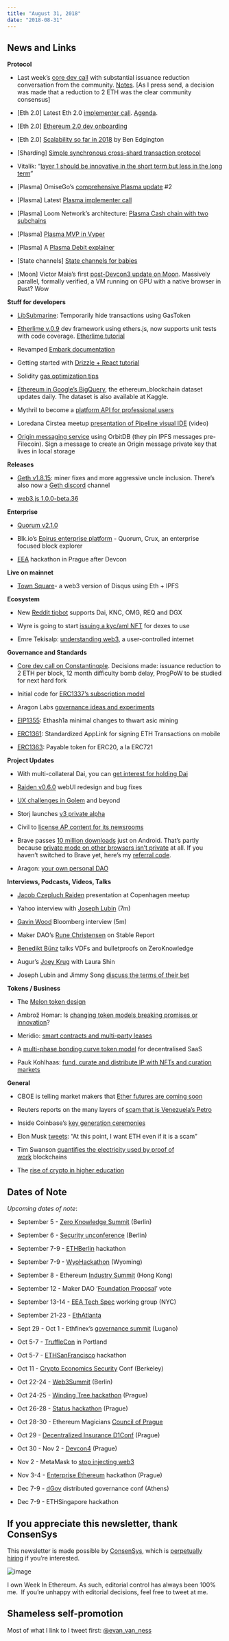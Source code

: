 ```yaml
---
title: "August 31, 2018"
date: "2018-08-31"
---
```


## News and Links

**Protocol**

- Last week’s [core dev call](https://t.umblr.com/redirect?z=https%3A%2F%2Fwww.youtube.com%2Fwatch%3Fv%3D6CZ1uO_WxVk&t=Mzg4YmIzZDkyYjYyZTBhNTdmY2RhMDA1NzBjYTc4Mjc5NGQyNTVjYixCUm84QzhONQ%3D%3D&b=t%3AQ8svKXOQOFn4j1wJ-IeWRA&p=https%3A%2F%2Fwww.weekinethereum.com%2Fpost%2F177590818648%2Faugust-31-2018&m=0) with substantial issuance reduction conversation from the community. [Notes](https://t.umblr.com/redirect?z=https%3A%2F%2Fgithub.com%2Fethereum%2Fpm%2Fblob%2Fmaster%2FAll%2520Core%2520Devs%2520Meetings%2FMeeting%252045.md&t=N2IzYjc5MWU5M2VhYTg0ZTEyYTNiNjE0MTdkMmI5NzQyNjRhZDI0MixCUm84QzhONQ%3D%3D&b=t%3AQ8svKXOQOFn4j1wJ-IeWRA&p=https%3A%2F%2Fwww.weekinethereum.com%2Fpost%2F177590818648%2Faugust-31-2018&m=0). \[As I press send, a decision was made that a reduction to 2 ETH was the clear community consensus\]  
    
- \[Eth 2.0\] Latest Eth 2.0 [implementer call](https://t.umblr.com/redirect?z=https%3A%2F%2Fwww.youtube.com%2Fwatch%3Fv%3D66SFMJC0RQo&t=OTg2YTdhZDI5YWI3YzYyZWM1YzM2OWQ2YjI5MDgxM2U0MzQ2M2NjNCxCUm84QzhONQ%3D%3D&b=t%3AQ8svKXOQOFn4j1wJ-IeWRA&p=https%3A%2F%2Fwww.weekinethereum.com%2Fpost%2F177590818648%2Faugust-31-2018&m=0). [Agenda](https://t.umblr.com/redirect?z=https%3A%2F%2Fgithub.com%2Fethresearch%2Feth2.0-pm%2Fissues%2F3&t=OTYwZjY3NTZjNTdjMGNhN2YwOTk5Y2QzNzY4MDgxOWMxZWM0OGMzMixCUm84QzhONQ%3D%3D&b=t%3AQ8svKXOQOFn4j1wJ-IeWRA&p=https%3A%2F%2Fwww.weekinethereum.com%2Fpost%2F177590818648%2Faugust-31-2018&m=0).  
    
- \[Eth 2.0\] [Ethereum 2.0 dev onboarding](https://t.umblr.com/redirect?z=https%3A%2F%2Fnotes.ethereum.org%2F9MMuzWeFTTSg-3Tz_YeiBA%3Fview&t=MDQ3ZTY3ZDMyZTg2OGJmMTYyYzYzNmIzZDYxNWRkYjUzYWY4M2ZiMSxCUm84QzhONQ%3D%3D&b=t%3AQ8svKXOQOFn4j1wJ-IeWRA&p=https%3A%2F%2Fwww.weekinethereum.com%2Fpost%2F177590818648%2Faugust-31-2018&m=0)  
    
- \[Eth 2.0\] [Scalability so far in 2018](https://t.umblr.com/redirect?z=https%3A%2F%2Fmedia.consensys.net%2Fstate-of-ethereum-protocol-1-d3211dd0f6&t=MDBmYzhkZThkZGJiZmYyZjUwZDgzYWRiOGM4YzU5Mjg2Y2I1ZjU5OSxCUm84QzhONQ%3D%3D&b=t%3AQ8svKXOQOFn4j1wJ-IeWRA&p=https%3A%2F%2Fwww.weekinethereum.com%2Fpost%2F177590818648%2Faugust-31-2018&m=0) by Ben Edgington  
    
- \[Sharding\] [Simple synchronous cross-shard transaction protocol](https://t.umblr.com/redirect?z=https%3A%2F%2Fethresear.ch%2Ft%2Fsimple-synchronous-cross-shard-transaction-protocol%2F3097&t=NDRlZWQ5NmVmM2IwMDkwMTAzZGM3NDA3YWUzZDM5MTI4ZGI3NTYxMSxCUm84QzhONQ%3D%3D&b=t%3AQ8svKXOQOFn4j1wJ-IeWRA&p=https%3A%2F%2Fwww.weekinethereum.com%2Fpost%2F177590818648%2Faugust-31-2018&m=0)  
    
- Vitalik: “[layer 1 should be innovative in the short term but less in the long term](https://t.umblr.com/redirect?z=https%3A%2F%2Fvitalik.ca%2Fgeneral%2F2018%2F08%2F26%2Flayer_1.html&t=OGIyYjExNTZjMmY1NDM5MDIxMjhhY2QwZDIwYWVmMzRkNzllYmE2MSxCUm84QzhONQ%3D%3D&b=t%3AQ8svKXOQOFn4j1wJ-IeWRA&p=https%3A%2F%2Fwww.weekinethereum.com%2Fpost%2F177590818648%2Faugust-31-2018&m=0)”  
    
- \[Plasma\] OmiseGo’s [comprehensive Plasma update](https://t.umblr.com/redirect?z=https%3A%2F%2Fwww.reddit.com%2Fr%2Fomise_go%2Fcomments%2F9arxvf%2Fplasma_update_2_august_27_2018%2F&t=MWRhNjk4ODZiODgxOTFlMmZkOWVlN2M2NDVkNjAzMWJlNDAwZDcwYyxCUm84QzhONQ%3D%3D&b=t%3AQ8svKXOQOFn4j1wJ-IeWRA&p=https%3A%2F%2Fwww.weekinethereum.com%2Fpost%2F177590818648%2Faugust-31-2018&m=0) #2  
    
- \[Plasma\] Latest [Plasma implementer call](https://t.umblr.com/redirect?z=https%3A%2F%2Fwww.youtube.com%2Fwatch%3Fv%3DSETRL75eDgE&t=YWI0NTQ2MmM3M2Y4NGFhODRiMjQ1MzQ0ZDhhM2Y2NDhkY2IzMzM3OSxCUm84QzhONQ%3D%3D&b=t%3AQ8svKXOQOFn4j1wJ-IeWRA&p=https%3A%2F%2Fwww.weekinethereum.com%2Fpost%2F177590818648%2Faugust-31-2018&m=0)  
    
- \[Plasma\] Loom Network’s architecture: [Plasma Cash chain with two subchains](https://t.umblr.com/redirect?z=https%3A%2F%2Fmedium.com%2Floom-network%2Fplasmachain-gamechain-socialchain-the-loom-network-universe-expounded-5c672617a333&t=MTIwOTM3ZTU4MGMwN2VmZTliYTk0YjU0MzM1Y2Q3OGZiNGM3Yzk5ZCxCUm84QzhONQ%3D%3D&b=t%3AQ8svKXOQOFn4j1wJ-IeWRA&p=https%3A%2F%2Fwww.weekinethereum.com%2Fpost%2F177590818648%2Faugust-31-2018&m=0)  
    
- \[Plasma\] [Plasma MVP in Vyper](https://t.umblr.com/redirect?z=https%3A%2F%2Fmedium.com%2Flayerx%2Fplasma-mvp-implementation-in-vyper-5a3850e5b1b&t=ZWI0YzAzMGU0N2UwMjYwZjM5NjkwMGM4ZDcyZjNjMjgxNTlkY2YxNyxCUm84QzhONQ%3D%3D&b=t%3AQ8svKXOQOFn4j1wJ-IeWRA&p=https%3A%2F%2Fwww.weekinethereum.com%2Fpost%2F177590818648%2Faugust-31-2018&m=0)  
    
- \[Plasma\] A [Plasma Debit explainer](https://t.umblr.com/redirect?z=https%3A%2F%2Fmedium.com%2F%40eolszewski%2Fplasma-debit-simplified-dd8aa233e602&t=NDUyY2Q0YTM4Yzk1OGQ3YWQxNzJjZGY5ODkyMDk1MTI4ZTg3NzA1ZCxCUm84QzhONQ%3D%3D&b=t%3AQ8svKXOQOFn4j1wJ-IeWRA&p=https%3A%2F%2Fwww.weekinethereum.com%2Fpost%2F177590818648%2Faugust-31-2018&m=0)  
    
- \[State channels\] [State channels for babies](https://t.umblr.com/redirect?z=https%3A%2F%2Fmedium.com%2Fconnext%2Fstate-channels-for-babies-part-3-cbda0476f0f4&t=YjAyNmZiYjExMmJlYjBhNWQ4MTRlY2I5ZmQxODI2OGJkM2M4YzI2NixCUm84QzhONQ%3D%3D&b=t%3AQ8svKXOQOFn4j1wJ-IeWRA&p=https%3A%2F%2Fwww.weekinethereum.com%2Fpost%2F177590818648%2Faugust-31-2018&m=0)  
    
- \[Moon\] Victor Maia’s first [post-Devcon3 update on Moon](https://t.umblr.com/redirect?z=https%3A%2F%2Fmedium.com%2F%40maiavictor%2Fupdates-on-ethereums-moon-project-535f8c0497ef&t=NGVmNGNlZWM3MzQxMjcwZWM2NjhlNjNiMTUyNmRiNmRjZTBjMzFhMSxCUm84QzhONQ%3D%3D&b=t%3AQ8svKXOQOFn4j1wJ-IeWRA&p=https%3A%2F%2Fwww.weekinethereum.com%2Fpost%2F177590818648%2Faugust-31-2018&m=0). Massively parallel, formally verified, a VM running on GPU with a native browser in Rust? Wow  
    

**Stuff for developers**

- [LibSubmarine](https://t.umblr.com/redirect?z=https%3A%2F%2Fhackernoon.com%2Flibsubmarine-temporarily-hide-transactions-on-ethereum-cheaply-6910191f46f2&t=NDVlNGUwY2UzZjE5MGQ3ZWMyZTY5OTY2ZTFmMWRiM2VmNjExZWZmOCxCUm84QzhONQ%3D%3D&b=t%3AQ8svKXOQOFn4j1wJ-IeWRA&p=https%3A%2F%2Fwww.weekinethereum.com%2Fpost%2F177590818648%2Faugust-31-2018&m=0): Temporarily hide transactions using GasToken  
    
- [Etherlime v.0.9](https://t.umblr.com/redirect?z=https%3A%2F%2Fgithub.com%2FLimeChain%2Fetherlime&t=ZjFhN2U5NzQ4Mzk3MjU3MGQzNDU3MjJlNDFiYjk4ZDQ5MjMwYzcxMCxCUm84QzhONQ%3D%3D&b=t%3AQ8svKXOQOFn4j1wJ-IeWRA&p=https%3A%2F%2Fwww.weekinethereum.com%2Fpost%2F177590818648%2Faugust-31-2018&m=0) dev framework using ethers.js, now supports unit tests with code coverage. [Etherlime tutorial](https://t.umblr.com/redirect?z=https%3A%2F%2Fmedium.com%2Flimechain%2Fsolidity-unit-tests-code-coverage-with-etherlime-9e2aa8da516a&t=ODgwMjMzYjgzMjhkMjA0YTNkNTc1NmY3MTE4MzU3NzgzZTkxYzg4YSxCUm84QzhONQ%3D%3D&b=t%3AQ8svKXOQOFn4j1wJ-IeWRA&p=https%3A%2F%2Fwww.weekinethereum.com%2Fpost%2F177590818648%2Faugust-31-2018&m=0)  
    
- Revamped [Embark documentation](https://t.umblr.com/redirect?z=https%3A%2F%2Fembark.status.im%2Fdocs%2F&t=Yjc3NWEwNjlkMjczMGIyMWU5NThjZDhiOTRhODhmZjZkNGE4ZGI4NSxCUm84QzhONQ%3D%3D&b=t%3AQ8svKXOQOFn4j1wJ-IeWRA&p=https%3A%2F%2Fwww.weekinethereum.com%2Fpost%2F177590818648%2Faugust-31-2018&m=0)  
    
- Getting started with [Drizzle + React tutorial](https://t.umblr.com/redirect?z=https%3A%2F%2Fwww.truffleframework.com%2Ftutorials%2Fgetting-started-with-drizzle-and-react&t=N2E1OGEzZDEwMmEyMjkxZGUwNGUzOThhZDEzZjllOGRmNGY1NzVjMSxCUm84QzhONQ%3D%3D&b=t%3AQ8svKXOQOFn4j1wJ-IeWRA&p=https%3A%2F%2Fwww.weekinethereum.com%2Fpost%2F177590818648%2Faugust-31-2018&m=0)  
    
- Solidity [gas optimization tips](https://t.umblr.com/redirect?z=https%3A%2F%2Fmudit.blog%2Fsolidity-gas-optimization-tips%2F&t=Yzk5NGM4OTYxOTc0NWQ1ODQ3Y2RjNmE1ZmY1MDk1OGRkNzE5ZGMwYyxCUm84QzhONQ%3D%3D&b=t%3AQ8svKXOQOFn4j1wJ-IeWRA&p=https%3A%2F%2Fwww.weekinethereum.com%2Fpost%2F177590818648%2Faugust-31-2018&m=0)  
    
- [Ethereum in Google’s BigQuery](https://t.umblr.com/redirect?z=https%3A%2F%2Fcloud.google.com%2Fblog%2Fproducts%2Fdata-analytics%2Fethereum-bigquery-public-dataset-smart-contract-analytics&t=ZjY0ZTY5NTAyMjI4ZDQxOTEzYzMxMWU4YWI5ZDg4YTExMzMyNWY2OCxCUm84QzhONQ%3D%3D&b=t%3AQ8svKXOQOFn4j1wJ-IeWRA&p=https%3A%2F%2Fwww.weekinethereum.com%2Fpost%2F177590818648%2Faugust-31-2018&m=0), the ethereum\_blockchain dataset updates daily. The dataset is also available at Kaggle.  
    
- Mythril to become a [platform API for professional users](https://t.umblr.com/redirect?z=https%3A%2F%2Fmedia.consensys.net%2Fmythril-platform-api-is-upping-the-smart-contract-security-game-eee1d2642488%3Fref%3Dweekinethereum&t=YTFmZmNiYmVmMzhlMGExMTVkMzM3NTk5ODQ3ZmZlMmRlYWNkNjRhNSxCUm84QzhONQ%3D%3D&b=t%3AQ8svKXOQOFn4j1wJ-IeWRA&p=https%3A%2F%2Fwww.weekinethereum.com%2Fpost%2F177590818648%2Faugust-31-2018&m=0)  
    
- Loredana Cirstea meetup [presentation of Pipeline visual IDE](https://t.umblr.com/redirect?z=https%3A%2F%2Fwww.youtube.com%2Fwatch%3Fv%3DMBUdk6qPBLQ&t=N2VjNjM5MWVmNGY2ZTA2ZTVjY2U4NDQ2YjQ1MDliNmY5NTU5YmFjOSxCUm84QzhONQ%3D%3D&b=t%3AQ8svKXOQOFn4j1wJ-IeWRA&p=https%3A%2F%2Fwww.weekinethereum.com%2Fpost%2F177590818648%2Faugust-31-2018&m=0) (video)  
    
- [Origin messaging service](https://t.umblr.com/redirect?z=https%3A%2F%2Fmedium.com%2Foriginprotocol%2Fintroducing-origin-messaging-decentralized-secure-and-auditable-13c16fe0f13e&t=ODc3OGNiZjdmYzA0NmQxMDQyMmU5Mzg4N2VhYTc1NjFlMzdiMjJmZSxCUm84QzhONQ%3D%3D&b=t%3AQ8svKXOQOFn4j1wJ-IeWRA&p=https%3A%2F%2Fwww.weekinethereum.com%2Fpost%2F177590818648%2Faugust-31-2018&m=0) using OrbitDB (they pin IPFS messages pre-Filecoin). Sign a message to create an Origin message private key that lives in local storage  
    

**Releases**

- [Geth v1.8.15](https://t.umblr.com/redirect?z=https%3A%2F%2Fgithub.com%2Fethereum%2Fgo-ethereum%2Freleases%2Ftag%2Fv1.8.15&t=OTA3MWNiOTNkNDM1ODI3YmE4MzgzZDczY2MzMDFjMWNkZmNlYzY2YixCUm84QzhONQ%3D%3D&b=t%3AQ8svKXOQOFn4j1wJ-IeWRA&p=https%3A%2F%2Fwww.weekinethereum.com%2Fpost%2F177590818648%2Faugust-31-2018&m=0): miner fixes and more aggressive uncle inclusion. There’s also now a [Geth discord](https://t.umblr.com/redirect?z=https%3A%2F%2Fdiscord.gg%2FnthXNEv&t=NGE3OWYzZjQ0MmU3ZDYzZmE1NGRlNjU0Njk4ZTM1YjBjM2Q2YzM0ZixCUm84QzhONQ%3D%3D&b=t%3AQ8svKXOQOFn4j1wJ-IeWRA&p=https%3A%2F%2Fwww.weekinethereum.com%2Fpost%2F177590818648%2Faugust-31-2018&m=0) channel  
    
- [web3.js 1.0.0-beta.36](https://t.umblr.com/redirect?z=https%3A%2F%2Fgithub.com%2Fethereum%2Fweb3.js%2Freleases%2Ftag%2Fv1.0.0-beta.36&t=OGFiYWE0ZGZkM2I0NjA2OGQ3Zjg3NTY3YzZhMDE5ZWQ4NDE0N2NiNSxCUm84QzhONQ%3D%3D&b=t%3AQ8svKXOQOFn4j1wJ-IeWRA&p=https%3A%2F%2Fwww.weekinethereum.com%2Fpost%2F177590818648%2Faugust-31-2018&m=0)  
    

**Enterprise**

- [Quorum v2.1.0](https://t.umblr.com/redirect?z=https%3A%2F%2Fgithub.com%2Fjpmorganchase%2Fquorum%2Freleases%2Ftag%2Fv2.1.0&t=ZWIzN2NkOWI2MGY3NjRjNDJiYjJmZjY4ODk2YjMyOTMyNGRlMjU0ZixCUm84QzhONQ%3D%3D&b=t%3AQ8svKXOQOFn4j1wJ-IeWRA&p=https%3A%2F%2Fwww.weekinethereum.com%2Fpost%2F177590818648%2Faugust-31-2018&m=0)  
    
- Blk.io’s [Epirus enterprise platform](https://t.umblr.com/redirect?z=https%3A%2F%2Fmedium.com%2Fblk-io%2Fepirus-enterprise-blockchain-platform-979458227a14&t=NzJiM2U2M2ZkYzNmYTUxZjNkYTkzYTlhNTUzYzIzNzE4YTJiN2Y4YyxCUm84QzhONQ%3D%3D&b=t%3AQ8svKXOQOFn4j1wJ-IeWRA&p=https%3A%2F%2Fwww.weekinethereum.com%2Fpost%2F177590818648%2Faugust-31-2018&m=0) - Quorum, Crux, an enterprise focused block explorer  
    
- [EEA](https://t.umblr.com/redirect?z=https%3A%2F%2Fpegasys.tech%2Fhackathon%2F&t=M2NhYjZkZmUxYmVkYzdkMmFjNjA3M2RkMzA4ODc2YjEyZGZjNGQyNyxCUm84QzhONQ%3D%3D&b=t%3AQ8svKXOQOFn4j1wJ-IeWRA&p=https%3A%2F%2Fwww.weekinethereum.com%2Fpost%2F177590818648%2Faugust-31-2018&m=0) hackathon in Prague after Devcon  
    

**Live on mainnet**

- [Town Square](https://t.umblr.com/redirect?z=https%3A%2F%2Fgithub.com%2FWillWhiteneck%2FTown-Square&t=Y2FiZWFlMDc5NDc0YmJmYmQ2Mzc3ZjI5ZDM0ZDhiMTk5OTVhYzc0NSxCUm84QzhONQ%3D%3D&b=t%3AQ8svKXOQOFn4j1wJ-IeWRA&p=https%3A%2F%2Fwww.weekinethereum.com%2Fpost%2F177590818648%2Faugust-31-2018&m=0)\- a web3 version of Disqus using Eth + IPFS

**Ecosystem**

- New [Reddit tipbot](https://t.umblr.com/redirect?z=https%3A%2F%2Fwww.reddit.com%2Fr%2FRequestNetwork%2Fcomments%2F98r6b5%2Ftip_bot_update%2F&t=YTY0NmI1NDY0YmIxNjVjMDYzMjg3MzgxYWMxNjg3YzM1OWQxYWQ3NSxCUm84QzhONQ%3D%3D&b=t%3AQ8svKXOQOFn4j1wJ-IeWRA&p=https%3A%2F%2Fwww.weekinethereum.com%2Fpost%2F177590818648%2Faugust-31-2018&m=0) supports Dai, KNC, OMG, REQ and DGX  
    
- Wyre is going to start [issuing a kyc/aml NFT](https://t.umblr.com/redirect?z=https%3A%2F%2Fblog.sendwyre.com%2Fcommunity-driven-on-chain-compliance-d334e0f5962b&t=NDA4NjI0OGRjMTJkMWU5ZTk1MzhiN2FkNzA3MTdmNWU0NTgyNjM4MCxCUm84QzhONQ%3D%3D&b=t%3AQ8svKXOQOFn4j1wJ-IeWRA&p=https%3A%2F%2Fwww.weekinethereum.com%2Fpost%2F177590818648%2Faugust-31-2018&m=0) for dexes to use  
    
- Emre Tekisalp: [understanding web3](https://t.umblr.com/redirect?z=https%3A%2F%2Fblog.coinbase.com%2Funderstanding-web-3-a-user-controlled-internet-a39c21cf83f3&t=ZmNhOTFiZGE1Mzc1NzYwNGJkYjBmOGIwMGYyYTI5ZTMxMGI5MDEyMyxCUm84QzhONQ%3D%3D&b=t%3AQ8svKXOQOFn4j1wJ-IeWRA&p=https%3A%2F%2Fwww.weekinethereum.com%2Fpost%2F177590818648%2Faugust-31-2018&m=0), a user-controlled internet  
    

**Governance and Standards**

- [Core dev call on Constantinople](https://t.umblr.com/redirect?z=https%3A%2F%2Fwww.youtube.com%2Fwatch%3Fv%3DmAs3JZHroKM&t=MDA4YzkyYWMyZjMzOTFhNTA2NzllNjkxNjk5YTE5MjZiZjllNjBhNCxCUm84QzhONQ%3D%3D&b=t%3AQ8svKXOQOFn4j1wJ-IeWRA&p=https%3A%2F%2Fwww.weekinethereum.com%2Fpost%2F177590818648%2Faugust-31-2018&m=0). Decisions made: issuance reduction to 2 ETH per block, 12 month difficulty bomb delay, ProgPoW to be studied for next hard fork  
    
- Initial code for [ERC1337’s subscription model](https://t.umblr.com/redirect?z=https%3A%2F%2Fgithub.com%2Faustintgriffith%2Ftoken-subscription&t=ZGQ3NmRmMGM5MTE4MWFiZWNiMjliNjc0ZDBlODVlZDA2OTI4YTI2MCxCUm84QzhONQ%3D%3D&b=t%3AQ8svKXOQOFn4j1wJ-IeWRA&p=https%3A%2F%2Fwww.weekinethereum.com%2Fpost%2F177590818648%2Faugust-31-2018&m=0)  
    
- Aragon Labs [governance ideas and experiments](https://t.umblr.com/redirect?z=https%3A%2F%2Fblog.aragon.org%2Faragon-labs-research-update-1%2F&t=OGNmMjE5MjNmOGViNWFlYWU4ZWI1YjRlOGY4YjE1ZWM2ZjM4YzVmYixCUm84QzhONQ%3D%3D&b=t%3AQ8svKXOQOFn4j1wJ-IeWRA&p=https%3A%2F%2Fwww.weekinethereum.com%2Fpost%2F177590818648%2Faugust-31-2018&m=0)  
    
- [EIP1355](https://t.umblr.com/redirect?z=https%3A%2F%2Fgithub.com%2Fethereum%2FEIPs%2Fpull%2F1355%2Ffiles&t=MWI2NmMyZjE1ZDA1ZjQzMThjNDllOGRlODViOWIyYzk2ZTZkODM0NixCUm84QzhONQ%3D%3D&b=t%3AQ8svKXOQOFn4j1wJ-IeWRA&p=https%3A%2F%2Fwww.weekinethereum.com%2Fpost%2F177590818648%2Faugust-31-2018&m=0): Ethash1a minimal changes to thwart asic mining  
    
- [ERC1361](https://t.umblr.com/redirect?z=https%3A%2F%2Fgithub.com%2Fethereum%2FEIPs%2Fissues%2F1361&t=NTZmYzg5NGQ4ZDA2NjI1ZWY0ZDVlNGQ0MTMyMDJkZjgzMzBlOWMyZSxCUm84QzhONQ%3D%3D&b=t%3AQ8svKXOQOFn4j1wJ-IeWRA&p=https%3A%2F%2Fwww.weekinethereum.com%2Fpost%2F177590818648%2Faugust-31-2018&m=0): Standardized AppLink for signing ETH Transactions on mobile  
    
- [ERC1363](https://t.umblr.com/redirect?z=https%3A%2F%2Fgithub.com%2Fethereum%2FEIPs%2Fissues%2F1363&t=ZDhmYjE0NjZlMzY4OGQ0MDk4YzU4ZjlhMzQ3MmMyMDMxZGI0NjAzZCxCUm84QzhONQ%3D%3D&b=t%3AQ8svKXOQOFn4j1wJ-IeWRA&p=https%3A%2F%2Fwww.weekinethereum.com%2Fpost%2F177590818648%2Faugust-31-2018&m=0): Payable token for ERC20, a la ERC721  
    

**Project Updates**

- With multi-collateral Dai, you can [get interest for holding Dai](https://t.umblr.com/redirect?z=https%3A%2F%2Fmedium.com%2Fmakerdao%2Fdai-reward-rate-earn-a-reward-from-holding-dai-10a07f52f3cf&t=YmExYTU5NzdjMTg2Y2NiNGVhNjg4ZWJjODJlODI2N2JlMTkzMjk3YyxCUm84QzhONQ%3D%3D&b=t%3AQ8svKXOQOFn4j1wJ-IeWRA&p=https%3A%2F%2Fwww.weekinethereum.com%2Fpost%2F177590818648%2Faugust-31-2018&m=0)  
    
- [Raiden v0.6.0](https://t.umblr.com/redirect?z=https%3A%2F%2Fgithub.com%2Fraiden-network%2Fraiden%2Freleases%2Ftag%2Fv0.6.0&t=MjcxN2FmYTJjY2M0MzFhZjEyOWVlOWZjZjEwM2M0Y2EwYTI0ZjQ0MyxCUm84QzhONQ%3D%3D&b=t%3AQ8svKXOQOFn4j1wJ-IeWRA&p=https%3A%2F%2Fwww.weekinethereum.com%2Fpost%2F177590818648%2Faugust-31-2018&m=0) webUI redesign and bug fixes  
    
- [UX challenges in Golem](https://t.umblr.com/redirect?z=https%3A%2F%2Fblog.golemproject.net%2Fux-challenges-in-golem-beyond-9b5423e4c2fa&t=OTg4OWY1ODg3YjE1ZjJmNWNlNDU2OGQ2NTE2Y2JjYmE1OTE3YWE3NSxCUm84QzhONQ%3D%3D&b=t%3AQ8svKXOQOFn4j1wJ-IeWRA&p=https%3A%2F%2Fwww.weekinethereum.com%2Fpost%2F177590818648%2Faugust-31-2018&m=0) and beyond  
    
- Storj launches [v3 private alpha](https://t.umblr.com/redirect?z=https%3A%2F%2Fstorj.io%2Fblog%2F2018%2F08%2Fstorj-launches-v3-private-alpha%2F&t=YzQ1Y2NkOTc1OTE3YmMxOWM5OTYyN2YzNmU2NWM4MzhkZmQzZmE0MyxCUm84QzhONQ%3D%3D&b=t%3AQ8svKXOQOFn4j1wJ-IeWRA&p=https%3A%2F%2Fwww.weekinethereum.com%2Fpost%2F177590818648%2Faugust-31-2018&m=0)  
    
- Civil to [license AP content for its newsrooms](https://t.umblr.com/redirect?z=https%3A%2F%2Fblog.joincivil.com%2Fcivil-and-the-associated-press-to-collaborate-on-blockchain-based-content-licensing-c7211f5ae7fa&t=MjdjMTM3NmIzODczNDYwNjkxMTJhMmM3M2RhZmNhNzI4OGJiMGZjYSxCUm84QzhONQ%3D%3D&b=t%3AQ8svKXOQOFn4j1wJ-IeWRA&p=https%3A%2F%2Fwww.weekinethereum.com%2Fpost%2F177590818648%2Faugust-31-2018&m=0)  
    
- Brave passes [10 million downloads](https://twitter.com/brave/status/1033098086627721216) just on Android. That’s partly because [private mode on other browsers isn’t private](https://t.umblr.com/redirect?z=https%3A%2F%2Fbrave.com%2Fprivate-mode-is-not-really-private%2F&t=Y2VlZDFkZjFiZjdjZDhiMGM5NTRmMDdmNmY2ODNlYmE4NmE4NWE5ZixCUm84QzhONQ%3D%3D&b=t%3AQ8svKXOQOFn4j1wJ-IeWRA&p=https%3A%2F%2Fwww.weekinethereum.com%2Fpost%2F177590818648%2Faugust-31-2018&m=0) at all. If you haven’t switched to Brave yet, here’s my [referral code](https://t.umblr.com/redirect?z=https%3A%2F%2Fbrave.com%2Fwee334&t=YWJiNDI2Yzc2ZDYzN2IzNDEyZTVhNDk3NjU3Yjg4Yjg0ZmUzMTJlOCxCUm84QzhONQ%3D%3D&b=t%3AQ8svKXOQOFn4j1wJ-IeWRA&p=https%3A%2F%2Fwww.weekinethereum.com%2Fpost%2F177590818648%2Faugust-31-2018&m=0).  
    
- Aragon: [your own personal DAO](https://t.umblr.com/redirect?z=http%3A%2F%2Fblog.aragon.one%2Fenter-the-world-of-personal-daos%2F&t=ZTA0NWI5NmUzYWU1OGQ3YTRhNTU0ZjU2YTRmZjljYjhjZGQzMzEzNCxCUm84QzhONQ%3D%3D&b=t%3AQ8svKXOQOFn4j1wJ-IeWRA&p=https%3A%2F%2Fwww.weekinethereum.com%2Fpost%2F177590818648%2Faugust-31-2018&m=0)  
    

**Interviews, Podcasts, Videos, Talks**

- [Jacob Czepluch Raiden](https://t.umblr.com/redirect?z=https%3A%2F%2Fwww.youtube.com%2Fwatch%3Fv%3Darecj2vyjlE&t=YjEzNWUyMmZjYjFlNjI0MmQ5YTQwNzBlODNlMzVlY2EzYmRmNjY0ZCxCUm84QzhONQ%3D%3D&b=t%3AQ8svKXOQOFn4j1wJ-IeWRA&p=https%3A%2F%2Fwww.weekinethereum.com%2Fpost%2F177590818648%2Faugust-31-2018&m=0) presentation at Copenhagen meetup  
    
- Yahoo interview with [Joseph Lubin](https://twitter.com/YahooFinance/status/1034538831599493120) (7m)  
    
- [Gavin Wood](https://t.umblr.com/redirect?z=https%3A%2F%2Fwww.bloomberg.com%2Fnews%2Fvideos%2F2018-08-27%2Fethereum-co-founder-wood-sees-icos-evolving-video&t=ZDU4OThmMmJlMDE4ZmVlMzkxNmYxMTViNmFkMjAwYWMyZDY4ZTU0YSxCUm84QzhONQ%3D%3D&b=t%3AQ8svKXOQOFn4j1wJ-IeWRA&p=https%3A%2F%2Fwww.weekinethereum.com%2Fpost%2F177590818648%2Faugust-31-2018&m=0) Bloomberg interview (5m)  
    
- Maker DAO’s [Rune Christensen](https://t.umblr.com/redirect?z=https%3A%2F%2Fstable.report%2Fhome%2Finterview-with-makerdao&t=MjA5ZWFlZGI4NGZkNTc5NjAzYWRkYzhhNjFmZGU2NjhhZjdiZWRkNSxCUm84QzhONQ%3D%3D&b=t%3AQ8svKXOQOFn4j1wJ-IeWRA&p=https%3A%2F%2Fwww.weekinethereum.com%2Fpost%2F177590818648%2Faugust-31-2018&m=0) on Stable Report  
    
- [Benedikt Bünz](https://t.umblr.com/redirect?z=http%3A%2F%2Fwww.zeroknowledge.fm%2F40&t=ZjczOWQzNGYxNzY0N2Y3YWYxNjQ5OWE3ZDFjMjJmZjg0OTdkMzI4MCxCUm84QzhONQ%3D%3D&b=t%3AQ8svKXOQOFn4j1wJ-IeWRA&p=https%3A%2F%2Fwww.weekinethereum.com%2Fpost%2F177590818648%2Faugust-31-2018&m=0) talks VDFs and bulletproofs on ZeroKnowledge  
    
- Augur’s [Joey Krug](https://t.umblr.com/redirect?z=http%3A%2F%2Funchainedpodcast.co%2Fjoey-krug-on-how-augur-is-like-any-other-tool-ep79&t=MTY5MThkYjU0YTJmYjYyOTJlM2VhYzVjNzU5OTJhZWQ2ZThjMDFjNSxCUm84QzhONQ%3D%3D&b=t%3AQ8svKXOQOFn4j1wJ-IeWRA&p=https%3A%2F%2Fwww.weekinethereum.com%2Fpost%2F177590818648%2Faugust-31-2018&m=0) with Laura Shin  
    
- Joseph Lubin and Jimmy Song [discuss the terms of their bet](https://t.umblr.com/redirect?z=https%3A%2F%2Fitunes.apple.com%2Fus%2Fpodcast%2Funconfirmed-insights-analysis-from-top-minds-in-crypto%2Fid1347049808%23&t=MGUwYjllNDUwOTVjOTQwMmI4MzEwYTllNTU4ZWNkZmE2ZDA4MDIyNCxCUm84QzhONQ%3D%3D&b=t%3AQ8svKXOQOFn4j1wJ-IeWRA&p=https%3A%2F%2Fwww.weekinethereum.com%2Fpost%2F177590818648%2Faugust-31-2018&m=0)  
    

**Tokens / Business**

- The [Melon token design](https://t.umblr.com/redirect?z=https%3A%2F%2Fmedium.com%2Fmelonport-blog%2Fmelonomics-part-2-the-melon-engine-48bcb0dae65&t=MTc5OTQwMDFiM2U5YzZmMzM2M2I2ZTAxYTVmYjA0YmE5NjU2ZTUzMixCUm84QzhONQ%3D%3D&b=t%3AQ8svKXOQOFn4j1wJ-IeWRA&p=https%3A%2F%2Fwww.weekinethereum.com%2Fpost%2F177590818648%2Faugust-31-2018&m=0)  
    
- Ambrož Homar: Is [changing token models breaking promises or innovation](https://t.umblr.com/redirect?z=https%3A%2F%2Fblog.cofound.it%2Fchanging-token-models-broken-promises-or-a-necessary-innovation-ed0dda433af8&t=NjI0ODkxNmY4MGRkYjBlOTQ4MDJiZTg1Nzc1MGJkZWQ2M2YzMmExMSxCUm84QzhONQ%3D%3D&b=t%3AQ8svKXOQOFn4j1wJ-IeWRA&p=https%3A%2F%2Fwww.weekinethereum.com%2Fpost%2F177590818648%2Faugust-31-2018&m=0)?  
    
- Meridio: [smart contracts and multi-party leases](https://t.umblr.com/redirect?z=https%3A%2F%2Fmedium.com%2F%40Meridio%2Fthe-more-the-merrier-smart-contracts-and-multiparty-leases-6db146e61dea&t=YTgxM2E4ZWVjMzc4MjQxNmM3M2E0MjA4NjNiMGMyMTIwNTM5NmNkMixCUm84QzhONQ%3D%3D&b=t%3AQ8svKXOQOFn4j1wJ-IeWRA&p=https%3A%2F%2Fwww.weekinethereum.com%2Fpost%2F177590818648%2Faugust-31-2018&m=0)  
    
- A [multi-phase bonding curve token model](https://t.umblr.com/redirect?z=https%3A%2F%2Fmedium.com%2Fcollabs-io%2Fcan-we-save-the-utility-token-55ef639370cf&t=MGUzZDFlYjg0YzhkODllMjI1YWU5YTljYTQ2MmM4MTVhNjUwMTdhNSxCUm84QzhONQ%3D%3D&b=t%3AQ8svKXOQOFn4j1wJ-IeWRA&p=https%3A%2F%2Fwww.weekinethereum.com%2Fpost%2F177590818648%2Faugust-31-2018&m=0) for decentralised SaaS  
    
- Pauk Kohlhaas: [fund, curate and distribute IP with NFTs and curation markets](https://t.umblr.com/redirect?z=https%3A%2F%2Ftokeneconomy.co%2Ftoken-bonding-curves-in-practice-3eb904720cb8&t=YjJhM2RkYzEwZTc0MzU2NDBjZDI4ZGZjODM1OTU0NWViYTk1NWU2YyxCUm84QzhONQ%3D%3D&b=t%3AQ8svKXOQOFn4j1wJ-IeWRA&p=https%3A%2F%2Fwww.weekinethereum.com%2Fpost%2F177590818648%2Faugust-31-2018&m=0)  
    

**General**

- CBOE is telling market makers that [Ether futures are coming soon](https://t.umblr.com/redirect?z=https%3A%2F%2Fwww.businessinsider.com%2Fether-futures-on-the-way-at-cboe-2018-8&t=YTFhMDZjNjZkMzhjOWI5OWVmYTI5MDRhYTI3MjdiMzZkNjZkN2E5MyxCUm84QzhONQ%3D%3D&b=t%3AQ8svKXOQOFn4j1wJ-IeWRA&p=https%3A%2F%2Fwww.weekinethereum.com%2Fpost%2F177590818648%2Faugust-31-2018&m=0)  
    
- Reuters reports on the many layers of [scam that is Venezuela’s Petro](https://t.umblr.com/redirect?z=https%3A%2F%2Fwww.reuters.com%2Farticle%2Fus-cryptocurrency-venezuela-specialrepor%2Fspecial-report-in-venezuela-new-cryptocurrency-is-nowhere-to-be-found-idUSKCN1LF15U&t=NGMzYTFiN2RjY2JiM2E0YzlhMzg4MjRmZDFiYTIyMzZjZDk2Yzk5YixCUm84QzhONQ%3D%3D&b=t%3AQ8svKXOQOFn4j1wJ-IeWRA&p=https%3A%2F%2Fwww.weekinethereum.com%2Fpost%2F177590818648%2Faugust-31-2018&m=0)  
    
- Inside Coinbase’s [key generation ceremonies](https://t.umblr.com/redirect?z=https%3A%2F%2Fwww.wired.com%2Fstory%2Fcoinbase-physical-vault-to-secure-a-virtual-currency%2F&t=YjlhYzU4MGFhZGIwNGEwODAxOTE2OWVjZTAyMzg2OTUyMGU3OTBlZSxCUm84QzhONQ%3D%3D&b=t%3AQ8svKXOQOFn4j1wJ-IeWRA&p=https%3A%2F%2Fwww.weekinethereum.com%2Fpost%2F177590818648%2Faugust-31-2018&m=0)  
    
- Elon Musk [tweets](https://twitter.com/elonmusk/status/1034483462235975681): “At this point, I want ETH even if it is a scam”  
    
- Tim Swanson [quantifies the electricity used by proof of work](https://t.umblr.com/redirect?z=https%3A%2F%2Fwww.ofnumbers.com%2F2018%2F08%2F26%2Fhow-much-electricity-is-consumed-by-bitcoin-bitcoin-cash-ethereum-litecoin-and-monero%2F&t=NTU0NDVkZDk1NjdmNDEzNTg3OThhMmNiYThlNDMyYzNiZDA3NTcyZSxCUm84QzhONQ%3D%3D&b=t%3AQ8svKXOQOFn4j1wJ-IeWRA&p=https%3A%2F%2Fwww.weekinethereum.com%2Fpost%2F177590818648%2Faugust-31-2018&m=0) blockchains  
    
- The [rise of crypto in higher education](https://t.umblr.com/redirect?z=https%3A%2F%2Fblog.coinbase.com%2Fthe-rise-of-crypto-in-higher-education-81b648c2466f&t=NDNlNDkyYTJhMmI3Yzc4NjI2NGMxM2U2NzdlODEwYWJiYzY4NWNhNCxCUm84QzhONQ%3D%3D&b=t%3AQ8svKXOQOFn4j1wJ-IeWRA&p=https%3A%2F%2Fwww.weekinethereum.com%2Fpost%2F177590818648%2Faugust-31-2018&m=0)  
    

## Dates of Note

_Upcoming dates of note_:

- September 5 - [Zero Knowledge Summit](https://t.umblr.com/redirect?z=http%3A%2F%2Fwww.zeroknowledge.fm%2Fsummit&t=NWJiNGE5NGY3MjdkNmI4ZDFlOWU5NjJkMWIwNTUzNWRiMDlmYWQxMCxCUm84QzhONQ%3D%3D&b=t%3AQ8svKXOQOFn4j1wJ-IeWRA&p=https%3A%2F%2Fwww.weekinethereum.com%2Fpost%2F177590818648%2Faugust-31-2018&m=0) (Berlin)  
    
- September 6 - [Security unconference](https://t.umblr.com/redirect?z=https%3A%2F%2Fethereum-magicians.org%2Ft%2Fwiki-gathering-of-security-community%2F433&t=YmUzNzZlYmIxOWRjOTk1NzEzNjA2MmE1MDI4M2MwNTlkNGY5OWJkNixCUm84QzhONQ%3D%3D&b=t%3AQ8svKXOQOFn4j1wJ-IeWRA&p=https%3A%2F%2Fwww.weekinethereum.com%2Fpost%2F177590818648%2Faugust-31-2018&m=0) (Berlin)  
    
- September 7-9 - [ETHBerlin](https://t.umblr.com/redirect?z=http%3A%2F%2Fethberlin.com%2F&t=NjNmYjliZTgyMWI1YjY5NDc3NWFmODM2ZTQ5MzRlNzFmOTQzMTNjZixCUm84QzhONQ%3D%3D&b=t%3AQ8svKXOQOFn4j1wJ-IeWRA&p=https%3A%2F%2Fwww.weekinethereum.com%2Fpost%2F177590818648%2Faugust-31-2018&m=0) hackathon  
    
- September 7-9 - [WyoHackathon](https://t.umblr.com/redirect?z=https%3A%2F%2Fwyominghackathon.devpost.com%2F&t=NjVhMzYxNzg3NzcyYTc3YTg1MWExNTc4Yzk2NmFiN2JlM2RkMDFjMixCUm84QzhONQ%3D%3D&b=t%3AQ8svKXOQOFn4j1wJ-IeWRA&p=https%3A%2F%2Fwww.weekinethereum.com%2Fpost%2F177590818648%2Faugust-31-2018&m=0) (Wyoming)  
    
- September 8 - Ethereum [Industry Summit](https://t.umblr.com/redirect?z=https%3A%2F%2Fethis.io%2F&t=YjdhZTdlNjg2NDA1NjFmNGUxMjljYWI0ZTU2Yzk1MTk5ZGEzNDQ5NCxCUm84QzhONQ%3D%3D&b=t%3AQ8svKXOQOFn4j1wJ-IeWRA&p=https%3A%2F%2Fwww.weekinethereum.com%2Fpost%2F177590818648%2Faugust-31-2018&m=0) (Hong Kong)  
    
- September 12 - Maker DAO ‘[Foundation Proposal](https://t.umblr.com/redirect?z=https%3A%2F%2Fmedium.com%2Fmakerdao%2Freaching-a-compromise-on-the-20-principle-and-the-foundation-proposal-afe23a48b3e6&t=NjYyODdmOWEyNzE4NzU1NmFiYzhmNjQ5NTI4MWIzMDU4MjAwMDllZixCUm84QzhONQ%3D%3D&b=t%3AQ8svKXOQOFn4j1wJ-IeWRA&p=https%3A%2F%2Fwww.weekinethereum.com%2Fpost%2F177590818648%2Faugust-31-2018&m=0)’ vote  
    
- September 13-14 - [EEA Tech Spec](https://twitter.com/EntEthAlliance/status/1030480641496887296) working group (NYC)  
    
- September 21-23 - [EthAtlanta](https://t.umblr.com/redirect?z=https%3A%2F%2Fethatl.com%2F&t=ZTg2NjRkMDkwZGMyZjIzMGNjYjU1MmEyMTVmNGUwZTRkYzViNGRhYixCUm84QzhONQ%3D%3D&b=t%3AQ8svKXOQOFn4j1wJ-IeWRA&p=https%3A%2F%2Fwww.weekinethereum.com%2Fpost%2F177590818648%2Faugust-31-2018&m=0)  
    
- Sept 29 - Oct 1 - Ethfinex’s [governance summit](https://t.umblr.com/redirect?z=https%3A%2F%2Fsummit.ethfinex.com%2F&t=ZmM2ZmZkMGM1MDdlMzY4Y2Q2MmQ5ZDAyZTAzMWM5OTkyMjNkZWNiNyxCUm84QzhONQ%3D%3D&b=t%3AQ8svKXOQOFn4j1wJ-IeWRA&p=https%3A%2F%2Fwww.weekinethereum.com%2Fpost%2F177590818648%2Faugust-31-2018&m=0) (Lugano)  
    
- Oct 5-7 - [TruffleCon](https://t.umblr.com/redirect?z=http%3A%2F%2Ftruffleframework.com%2Ftrufflecon2018&t=ZjJiZDgyYmQ0MjJjN2M1ODE2MDY3NzZhYmVkZWQ2NmYzNGE3N2NlNixCUm84QzhONQ%3D%3D&b=t%3AQ8svKXOQOFn4j1wJ-IeWRA&p=https%3A%2F%2Fwww.weekinethereum.com%2Fpost%2F177590818648%2Faugust-31-2018&m=0) in Portland  
    
- Oct 5-7 - [ETHSanFrancisco](https://t.umblr.com/redirect?z=https%3A%2F%2Fethsanfrancisco.com%2F&t=NDQ0OWUyYTg4ZGQ4NzQ3ZTM5YmUyZDIxOTFiNjdmNGY3YjcxYmUyMyxCUm84QzhONQ%3D%3D&b=t%3AQ8svKXOQOFn4j1wJ-IeWRA&p=https%3A%2F%2Fwww.weekinethereum.com%2Fpost%2F177590818648%2Faugust-31-2018&m=0) hackathon  
    
- Oct 11 - [Crypto Economics Security](https://t.umblr.com/redirect?z=https%3A%2F%2Fcesc.io%2F&t=Mjc1OTVmYjM0YmU3ZDgyYTk4MGRhN2E1ZmQ4OWU1NTQxYzBmNDAxZCxCUm84QzhONQ%3D%3D&b=t%3AQ8svKXOQOFn4j1wJ-IeWRA&p=https%3A%2F%2Fwww.weekinethereum.com%2Fpost%2F177590818648%2Faugust-31-2018&m=0) Conf (Berkeley)  
    
- Oct 22-24 - [Web3Summit](https://t.umblr.com/redirect?z=http%3A%2F%2Fweb3summit.com%2F&t=YzU0MjAyN2MxY2JhZmU5ZTk0YmQ5ZmI2MTFlZWQ0NmYxNGMwNTc3MixCUm84QzhONQ%3D%3D&b=t%3AQ8svKXOQOFn4j1wJ-IeWRA&p=https%3A%2F%2Fwww.weekinethereum.com%2Fpost%2F177590818648%2Faugust-31-2018&m=0) (Berlin)  
    
- Oct 24-25 - [Winding Tree hackathon](https://t.umblr.com/redirect?z=https%3A%2F%2Fwindingtree.com%2Fwinding-tree-hackathon-prague-2018&t=ZmIyZTVhOTdjODMxMGFkYmFmMzM0ODM3ZDIzNDFiNDAwNGI0ZDFjOCxCUm84QzhONQ%3D%3D&b=t%3AQ8svKXOQOFn4j1wJ-IeWRA&p=https%3A%2F%2Fwww.weekinethereum.com%2Fpost%2F177590818648%2Faugust-31-2018&m=0) (Prague)  
    
- Oct 26-28 - [Status hackathon](https://t.umblr.com/redirect?z=https%3A%2F%2Fblog.status.im%2Fannouncing-the-status-hackathon-cryptolife-12d0a9db8ca3&t=NGY2NGQ5NTgwYWE1YTk1YTUyMTcyY2JlODFmZGNlMGJlN2RiNjU3NCxCUm84QzhONQ%3D%3D&b=t%3AQ8svKXOQOFn4j1wJ-IeWRA&p=https%3A%2F%2Fwww.weekinethereum.com%2Fpost%2F177590818648%2Faugust-31-2018&m=0) (Prague)  
    
- Oct 28-30 - Ethereum Magicians [Council of Prague](https://t.umblr.com/redirect?z=https%3A%2F%2Fethereum-magicians.org%2Ft%2Fcouncil-of-prague-announcement%2F1006&t=YzExNzNhMDZjOGU3NzY5MDNiZDE4OWQxNTA1ZGU2YzExMDZiY2IwZSxCUm84QzhONQ%3D%3D&b=t%3AQ8svKXOQOFn4j1wJ-IeWRA&p=https%3A%2F%2Fwww.weekinethereum.com%2Fpost%2F177590818648%2Faugust-31-2018&m=0)  
    
- Oct 29 - [Decentralized Insurance D1Conf](https://t.umblr.com/redirect?z=https%3A%2F%2Fd1conf.com%2F&t=MGRiNDZmZmVkMmM1MDU0MWM0ZjE3MzQ3MGQ0OWUxNDk1MzUyYmY3NyxCUm84QzhONQ%3D%3D&b=t%3AQ8svKXOQOFn4j1wJ-IeWRA&p=https%3A%2F%2Fwww.weekinethereum.com%2Fpost%2F177590818648%2Faugust-31-2018&m=0) (Prague)  
    
- Oct 30 - Nov 2 - [Devcon4](https://t.umblr.com/redirect?z=https%3A%2F%2Fdevcon.ethereum.org%2F&t=Mjg4ZWQ2Mjc4Yzk4NmIzMjRhNGRhODAyODVkYjA3NjAwMmVjOTFkMSxCUm84QzhONQ%3D%3D&b=t%3AQ8svKXOQOFn4j1wJ-IeWRA&p=https%3A%2F%2Fwww.weekinethereum.com%2Fpost%2F177590818648%2Faugust-31-2018&m=0) (Prague)  
    
- Nov 2 - MetaMask to [stop injecting web3](https://t.umblr.com/redirect?z=https%3A%2F%2Fmedium.com%2Fmetamask%2Fhttps-medium-com-metamask-breaking-change-injecting-web3-7722797916a8&t=OGVjZmQyM2Y4MzU5NWY0ZjVmN2U1NmRjZTBiYjk5Yzc3MmQyMDNmMCxCUm84QzhONQ%3D%3D&b=t%3AQ8svKXOQOFn4j1wJ-IeWRA&p=https%3A%2F%2Fwww.weekinethereum.com%2Fpost%2F177590818648%2Faugust-31-2018&m=0)  
    
- Nov 3-4 - [Enterprise Ethereum](https://t.umblr.com/redirect?z=https%3A%2F%2Fpegasys.tech%2Fhackathon%2F&t=M2NhYjZkZmUxYmVkYzdkMmFjNjA3M2RkMzA4ODc2YjEyZGZjNGQyNyxCUm84QzhONQ%3D%3D&b=t%3AQ8svKXOQOFn4j1wJ-IeWRA&p=https%3A%2F%2Fwww.weekinethereum.com%2Fpost%2F177590818648%2Faugust-31-2018&m=0) hackathon (Prague)  
    
- Dec 7-9 - [dGov](https://t.umblr.com/redirect?z=http%3A%2F%2Fdgov.earth%2F&t=ZTYwZjVkYzljMzJlY2RmNjM1MTcyZWJiYTkxYzJkZjIzZmQ3MWFiNCxCUm84QzhONQ%3D%3D&b=t%3AQ8svKXOQOFn4j1wJ-IeWRA&p=https%3A%2F%2Fwww.weekinethereum.com%2Fpost%2F177590818648%2Faugust-31-2018&m=0) distributed governance conf (Athens)  
    
- Dec 7-9 - ETHSingapore hackathon  
    

## If you appreciate this newsletter, thank ConsenSys

This newsletter is made possible by [ConsenSys](https://t.umblr.com/redirect?z=https%3A%2F%2Fconsensys.net%2F&t=ZTM2YzJmYzE3NWYzODg4ZTk2MzAyMjNhNDBiOGM5ZWNkMDIwNDEwYixCUm84QzhONQ%3D%3D&b=t%3AQ8svKXOQOFn4j1wJ-IeWRA&p=https%3A%2F%2Fwww.weekinethereum.com%2Fpost%2F177590818648%2Faugust-31-2018&m=0), which is [perpetually hiring](https://t.umblr.com/redirect?z=http%3A%2F%2Fgrnh.se%2Fslxih51&t=ZDlkYzIxODM2NjEzM2E3M2EwZGM4N2EyYjMzNzQwMzdhOWJlMDQ1YSxCUm84QzhONQ%3D%3D&b=t%3AQ8svKXOQOFn4j1wJ-IeWRA&p=https%3A%2F%2Fwww.weekinethereum.com%2Fpost%2F177590818648%2Faugust-31-2018&m=0) if you’re interested.  
  

![image](https://66.media.tumblr.com/e25d646c06cd8f6f4de08c91d301ee95/tumblr_inline_pec29aWc0l1rxca3y_250.jpg)

  
I own Week In Ethereum. As such, editorial control has always been 100% me.  If you’re unhappy with editorial decisions, feel free to tweet at me.

## Shameless self-promotion

  
Most of what I link to I tweet first: [@evan\_van\_ness](https://twitter.com/evan_van_ness)
